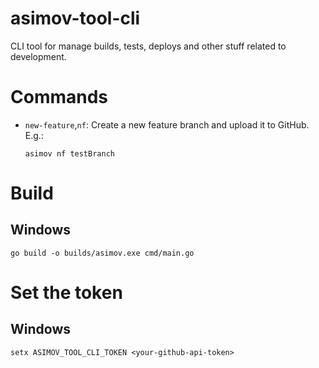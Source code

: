 # asimov-tool-cli
CLI tool for manage builds, tests, deploys and other stuff related to development.

# Commands
- `new-feature`,`nf`: Create a new feature branch and upload it to GitHub. E.g.:
    ```
    asimov nf testBranch
    ```

# Build
## Windows
```
go build -o builds/asimov.exe cmd/main.go
```

# Set the token
## Windows
```
setx ASIMOV_TOOL_CLI_TOKEN <your-github-api-token>
```